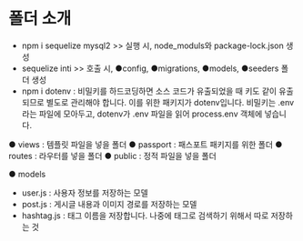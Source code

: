 # 폴더 소개

- npm i sequelize mysql2 >> 실행 시, node_moduls와 package-lock.json 생성
- sequelize inti >> 호출 시, ●config, ●migrations, ●models, ●seeders 폴더 생성
- npm i dotenv : 비밀키를 하드코딩하면 소스 코드가 유출되었을 때 키도 같이 유출되므로 별도로 관리해야 합니다. 이를 위한 패키지가 dotenv입니다. 
비밀키는 .env라는 파일에 모아두고, dotenv가 .env 파일을 읽어 process.env 객체에 넣습니다.

● views : 템플릿 파일을 넣을 폴더
● passport : 패스포트 패키지를 위한 폴더
● routes : 라우터를 넣을 폴더
● public : 정적 파일을 넣을 폴더

● models
- user.js : 사용자 정보를 저장하는 모델
- post.js : 게시글 내용과 이미지 경로를 저장하는 모델
- hashtag.js : 태그 이름을 저장합니다. 나중에 태그로 검색하기 위해서 따로 저장하는 것